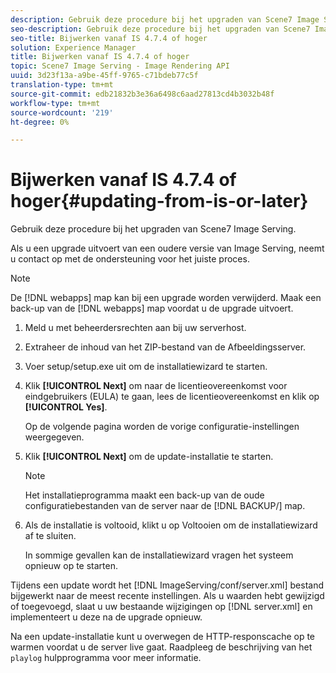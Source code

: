 ```yaml
---
description: Gebruik deze procedure bij het upgraden van Scene7 Image Serving.
seo-description: Gebruik deze procedure bij het upgraden van Scene7 Image Serving.
seo-title: Bijwerken vanaf IS 4.7.4 of hoger
solution: Experience Manager
title: Bijwerken vanaf IS 4.7.4 of hoger
topic: Scene7 Image Serving - Image Rendering API
uuid: 3d23f13a-a9be-45ff-9765-c71bdeb77c5f
translation-type: tm+mt
source-git-commit: edb21832b3e36a6498c6aad27813cd4b3032b48f
workflow-type: tm+mt
source-wordcount: '219'
ht-degree: 0%

---
```



# Bijwerken vanaf IS 4.7.4 of hoger{#updating-from-is-or-later}

Gebruik deze procedure bij het upgraden van Scene7 Image Serving.

Als u een upgrade uitvoert van een oudere versie van Image Serving, neemt u contact op met de ondersteuning voor het juiste proces.

>[!NOTE]
>
>De [!DNL webapps] map kan bij een upgrade worden verwijderd. Maak een back-up van de [!DNL webapps] map voordat u de upgrade uitvoert.

1. Meld u met beheerdersrechten aan bij uw serverhost.
1. Extraheer de inhoud van het ZIP-bestand van de Afbeeldingsserver.
1. Voer setup/setup.exe uit om de installatiewizard te starten.
1. Klik **[!UICONTROL Next]** om naar de licentieovereenkomst voor eindgebruikers (EULA) te gaan, lees de licentieovereenkomst en klik op **[!UICONTROL Yes]**.

   Op de volgende pagina worden de vorige configuratie-instellingen weergegeven.
1. Klik **[!UICONTROL Next]** om de update-installatie te starten.

   >[!NOTE]
   >
   >Het installatieprogramma maakt een back-up van de oude configuratiebestanden van de server naar de [!DNL BACKUP/] map.

1. Als de installatie is voltooid, klikt u op Voltooien om de installatiewizard af te sluiten.

   In sommige gevallen kan de installatiewizard vragen het systeem opnieuw op te starten.

Tijdens een update wordt het [!DNL ImageServing/conf/server.xml] bestand bijgewerkt naar de meest recente instellingen. Als u waarden hebt gewijzigd of toegevoegd, slaat u uw bestaande wijzigingen op [!DNL server.xml] en implementeert u deze na de upgrade opnieuw.

Na een update-installatie kunt u overwegen de HTTP-responscache op te warmen voordat u de server live gaat. Raadpleeg de beschrijving van het `playlog` hulpprogramma voor meer informatie.
